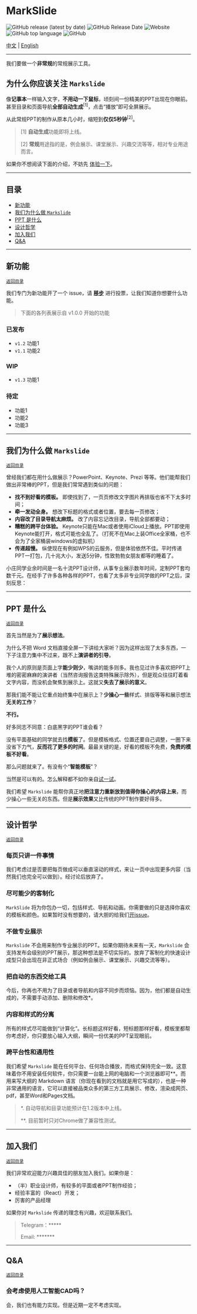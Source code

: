 # MarkSlide

![GitHub release (latest by date)](https://img.shields.io/github/v/release/markslide/markslide)
![GitHub Release Date](https://img.shields.io/github/release-date/markslide/markslide)
![Website](https://img.shields.io/website?url=https%3A%2F%2Fmarkslide.now.sh)
![GitHub top language](https://img.shields.io/github/languages/top/markslide/markslide)
![GitHub](https://img.shields.io/github/license/markslide/markslide)


[中文](/#) | [English](/#)

---

我们要做一个**非常规**的常规展示工具。

## 为什么你应该关注 `Markslide`

像**记事本**一样输入文字，**不用动一下鼠标**，顷刻间一份精美的PPT出现在你眼前。甚至目录和页面导航**全部自动生成**<sup>[1]</sup>，点击“播放”即可全屏展示。

从此常规PPT的制作从原本几小时，缩短到**仅仅5秒钟**<sup>[2]</sup>。

> [1] **自动生成**功能即将上线。
>
> [2] **常规**用途指的是，例会展示、课堂展示、兴趣交流等等，相对专业用途而言。

如果你不想阅读下面的介绍，不妨先 [体验一下](https://markslide.now.sh)。

---

## 目录

- [新功能](#新功能)
- [我们为什么做 `Markslide`](#我们为什么做-Markslide)
- [PPT 是什么](#PPT-是什么)
- [设计哲学](#设计哲学)
- [加入我们](#加入我们)
- [Q&A](#QA)

---

## 新功能

[`返回目录`](#目录)

我们专门为新功能开了一个 issue，请 **[移步](https://github.com/markslide/markslide/issues/51)** 进行投票，让我们知道你想要什么功能。

> 下面的各列表展示自 v1.0.0 开始的功能

### 已发布

- `v1.2` 功能1
- `v1.1` 功能2

### WIP

- `v1.3` 功能1

### 待定

- 功能1
- 功能2
- 功能3

---

## 我们为什么做 `Markslide`

[`返回目录`](#目录)

曾经我们都在用什么做展示？PowerPoint、Keynote、Prezi 等等。他们能帮我们做出非常棒的PPT，但是我们常常遇到类似的问题：

 - **找不到好看的模板。** 即使找到了，一页页修改文字图片再排版也省不下太多时间；
 - **牵一发动全身。** 想改下标题的格式或者位置，要去每一页修改；
 - **内容改了目录导航太麻烦。** 改了内容忘记改目录，导航全部都要动；
 - **糟糕的跨平台体验。** Keynote只能在Mac或者使用iCloud上播放。PPT即使用Keynote能打开，格式可能也全乱了。（打死不在Mac上装Office全家桶，也不会为了全家桶装windows的虚拟机）
 - **传递超慢。** 纵使现在有例如WPS的云服务，但是体验依然不佳。平时传递PPT一打包，几十兆大小，发送5分钟，性致勃勃女朋友都等的睡着了。

小庄同学业余时间是一名十流PPT设计师，从事专业展示数年时间，定制PPT套均数千元。在经手了许多各种各样的PPT，也看了太多非专业同学做的PPT之后，深刻反思：

---

## PPT 是什么

[`返回目录`](#目录)

首先当然是为了**展示想法**。

为什么不把 Word 文档直接全屏一下讲给大家听？因为这样出现了太多东西，一下子注意力集中不过来，跟不上**演讲者的引导**。

我个人的原则是页面上字**能少则少**，嘴讲的能多则多。我也见过许多喜欢把PPT上堆的密密麻麻的演讲者（当然咨询报告这类特殊展示除外），但是观众往往盯着看文字内容，而没机会聚焦到展示上。这就又**失去了展示的意义**。

那我们能不能让它重点始终集中在展示上？**少操心一些**样式、排版等等和展示想法**无关的工作**？

**不行。**

好多同志不同意：白底黑字的PPT谁会看？

没有平面基础的同学就去找**模板**了。但是模板格式、位置还要自己调整，一圈下来没省下力气，**反而花了更多的时间**。最最关键的是，好看的模板不免费，**免费的模板不好看**。

那么问题就来了。有没有个“**智能模板**”？

当然是可以有的。怎么解释都不如你亲自[试一试](https://markslide.now.sh)。

我们希望 `Markslide` 能帮你真正地**把注意力重新放到值得你操心的内容上来**，而少操心一些无关的东西。但是**展示效果**又比传统的PPT制作要好得多。

---

## 设计哲学

[`返回目录`](#目录)

### 每页只讲一件事情
我们考虑过是否要把每页做成可以垂直滚动的样式，来让一页中出现更多内容（当然我们也完全可以做到）。经讨论后放弃了。

### 尽可能少的客制化
`MarkSlide` 将为你包办一切，包括样式、导航和动画。你需要做的只是选择你喜欢的模板和颜色。如果暂时没有想要的，请大胆的给我们[开issue](https://help.github.com/cn/articles/creating-an-issue)。

### 不做专业展示
`Markslide` 不会用来制作专业展示的PPT。如果你期待未来有一天，`Markslide` 会支持发布会级别的PPT展示，那这种想法是不切实际的。放弃了客制化的快速设计成型只会出现在非正式场合（例如例会展示、课堂展示、兴趣交流等等）。

### 把自动的东西交给工具
今后，你再也不用为了目录或者导航和内容不同步而烦恼。因为，他们都是自动生成的，不需要手动添加、删除和修改*。

### 内容和样式的分离
所有的样式尽可能做到“计算化”。长标题这样好看，短标题那样好看，模板里都帮你考虑好，你只要放心输入大纲，瞬间一份优美的PPT呈现眼前。

### 跨平台性和通用性
我们希望 `Markslide` 能在任何平台、任何场合播放，而格式保持完全一致。这意味着你不用安装任何软件，你只需要一台能上网的电脑和一个浏览器即可**。而用来写大纲的 Markdown 语言（你现在看到的文档就是用它写成的），也是一种非常通用的语言，它可以直接被品类众多的第三方工具展示、修改，渲染成网页、pdf，甚至Word和Pages文档。

>  *. 自动导航和目录功能预计在1.2版本中上线。
> 
> **. 目前暂时只对Chrome做了兼容性测试。

---

## 加入我们

[`返回目录`](#目录)

我们非常欢迎能力兴趣具佳的朋友加入我们。如果你是：

 - （半）职业设计师，有较多的平面或者PPT制作经验；
 - 经验丰富的（React）开发；
 - 厉害的产品经理

 如果你对 `Markslide` 传递的理念有兴趣，欢迎联系我们。
 
 > Telegram：*****
 > 
 > Email: *******

---

## Q&A

[`返回目录`](#目录)

### 会考虑使用人工智能CAD吗？

会，我们也有能力实现。但是近期一定不考虑实现。

